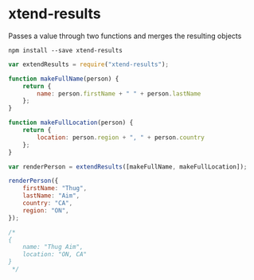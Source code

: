# xtend-results
Passes a value through two functions and merges the resulting objects

```
npm install --save xtend-results
```

```javascript
var extendResults = require("xtend-results");

function makeFullName(person) {
    return {
        name: person.firstName + " " + person.lastName
    };
}

function makeFullLocation(person) {
    return {
        location: person.region + ", " + person.country
    };
}

var renderPerson = extendResults([makeFullName, makeFullLocation]);

renderPerson({
    firstName: "Thug",
    lastName: "Aim",
    country: "CA",
    region: "ON",
});

/*
{
    name: "Thug Aim",
    location: "ON, CA"
}
 */
```
